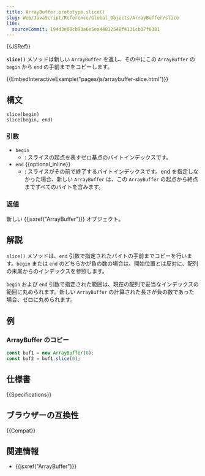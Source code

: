 ```yaml
---
title: ArrayBuffer.prototype.slice()
slug: Web/JavaScript/Reference/Global_Objects/ArrayBuffer/slice
l10n:
  sourceCommit: 194d3e00cb93a6e5ea44812548f4131cb17f0381
---
```


{{JSRef}}

**`slice()`** メソッドは新しい `ArrayBuffer` を返し、その中にこの `ArrayBuffer` の `begin` から `end` の手前までをコピーします。

{{EmbedInteractiveExample("pages/js/arraybuffer-slice.html")}}

## 構文

```js-nolint
slice(begin)
slice(begin, end)
```

### 引数

- `begin`
  - : スライスの起点を表すゼロ基点のバイトインデックスです。
- `end` {{optional_inline}}
  - : スライスがその前で終了するバイトインデックスです。end を指定しなかった場合、新しい `ArrayBuffer` は、この `ArrayBuffer` の起点から終点まですべてのバイトを含みます。

### 返値

新しい {{jsxref("ArrayBuffer")}} オブジェクト。

## 解説

`slice()` メソッドは、`end` 引数で指定されたバイトの手前までコピーを行います。`begin` または `end` のどちらかが負の数の場合は、開始位置とは反対に、配列の末尾からのインデックスを参照します。

`begin` および `end` 引数で指定された範囲は、現在の配列で妥当なインデックスの範囲に丸められます。新しい `ArrayBuffer` の計算された長さが負の数であった場合、ゼロに丸められます。

## 例

### ArrayBuffer のコピー

```js
const buf1 = new ArrayBuffer(8);
const buf2 = buf1.slice(0);
```

## 仕様書

{{Specifications}}

## ブラウザーの互換性

{{Compat}}

## 関連情報

- {{jsxref("ArrayBuffer")}}
